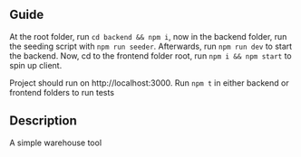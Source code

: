 ## Guide

At the root folder, run `cd backend && npm i`, now in the backend folder, run the seeding script with `npm run seeder`. Afterwards, run `npm run dev` to start the backend. Now, cd to the frontend folder root, run `npm i && npm start` to spin up client.

Project should run on http://localhost:3000. Run `npm t` in either backend or frontend folders to run tests

## Description

A simple warehouse tool
